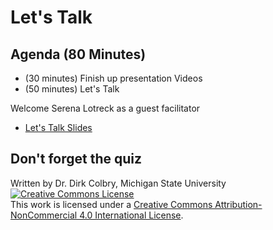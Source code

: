 # Let's Talk 

## Agenda (80 Minutes)

- (30 minutes) Finish up presentation Videos
- (50 minutes) Let's Talk 

Welcome Serena Lotreck as a guest facilitator

- [Let's Talk Slides](https://docs.google.com/presentation/d/1PaKMxsI8fOcekqyEwbNSeq2TbTKYSIrxuRLKAd9OT3E/edit?usp=sharing)


## Don't forget the quiz

Written by Dr. Dirk Colbry, Michigan State University
<a rel="license" href="http://creativecommons.org/licenses/by-nc/4.0/"><img alt="Creative Commons License" style="border-width:0" src="https://i.creativecommons.org/l/by-nc/4.0/88x31.png" /></a><br />This work is licensed under a <a rel="license" href="http://creativecommons.org/licenses/by-nc/4.0/">Creative Commons Attribution-NonCommercial 4.0 International License</a>.
